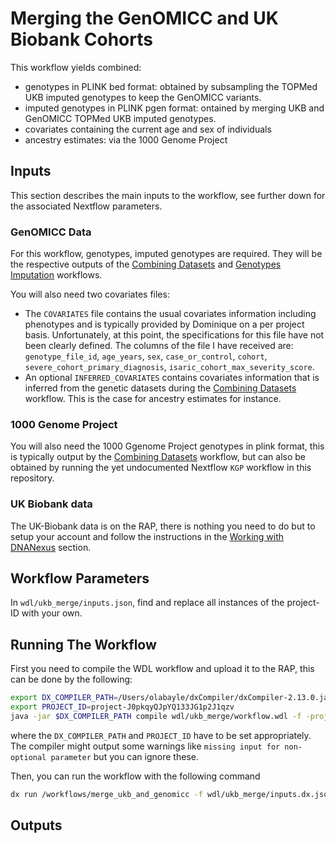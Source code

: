 # Merging the GenOMICC and UK Biobank Cohorts

This workflow yields combined:

- genotypes in PLINK bed format: obtained by subsampling the TOPMed UKB imputed genotypes to keep the GenOMICC variants.
- imputed genotypes in PLINK pgen format: ontained by merging UKB and GenOMICC TOPMed UKB imputed genotypes.
- covariates containing the current age and sex of individuals
- ancestry estimates: via the 1000 Genome Project

## Inputs

This section describes the main inputs to the workflow, see further down for the associated Nextflow parameters.

### GenOMICC Data

For this workflow, genotypes, imputed genotypes are required. They will be the respective outputs of the [Combining Datasets](@ref) and [Genotypes Imputation](@ref) workflows.

You will also need two covariates files:

- The `COVARIATES` file contains the usual covariates information including phenotypes and is typically provided by Dominique on a per project basis. Unfortunately, at this point, the specifications for this file have not been clearly defined. The columns of the file I have received are: `genotype_file_id`, `age_years`, `sex`, `case_or_control`, `cohort`, `severe_cohort_primary_diagnosis`, `isaric_cohort_max_severity_score`.
- An optional `INFERRED_COVARIATES` contains covariates information that is inferred from the genetic datasets during the [Combining Datasets](@ref) workflow. This is the case for ancestry estimates for instance.

### 1000 Genome Project

You will also need the 1000 Ggenome Project genotypes in plink format, this is typically output by the [Combining Datasets](@ref) workflow, but can also be obtained by running the yet undocumented Nextflow `KGP` workflow in this repository.

### UK Biobank data

The UK-Biobank data is on the RAP, there is nothing you need to do but to setup your account and follow the instructions in the [Working with DNANexus](@ref) section.

## Workflow Parameters

In `wdl/ukb_merge/inputs.json`, find and replace all instances of the project-ID with your own.

## Running The Workflow

First you need to compile the WDL workflow and upload it to the RAP, this can be done by the following:

```bash
export DX_COMPILER_PATH=/Users/olabayle/dxCompiler/dxCompiler-2.13.0.jar
export PROJECT_ID=project-J0pkqyQJpYQ133JG1p2J1qzv
java -jar $DX_COMPILER_PATH compile wdl/ukb_merge/workflow.wdl -f -project $PROJECT_ID -folder /workflows -inputs wdl/ukb_merge/inputs.json
```

where the `DX_COMPILER_PATH` and `PROJECT_ID` have to be set appropriately. The compiler might output some warnings like `missing input for non-optional parameter` but you can ignore these.

Then, you can run the workflow with the following command

```bash
dx run /workflows/merge_ukb_and_genomicc -f wdl/ukb_merge/inputs.dx.json --destination /ukb_merge_outputs/
```

## Outputs
